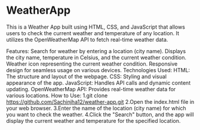 # WeatherApp
This is a Weather App built using HTML, CSS, and JavaScript that allows users to check the current weather and temperature of any location. It utilizes the OpenWeatherMap API to fetch real-time weather data.

Features:
Search for weather by entering a location (city name).
Displays the city name, temperature in Celsius, and the current weather condition.
Weather icon representing the current weather condition.
Responsive design for seamless usage on various devices.
Technologies Used:
HTML: The structure and layout of the webpage.
CSS: Styling and visual appearance of the app.
JavaScript: Handles API calls and dynamic content updating.
OpenWeatherMap API: Provides real-time weather data for various locations.
How to Use:
1.git clone https://github.com/Sachinjha12/weather-app.git
2.Open the index.html file in your web browser.
3.Enter the name of the location (city name) for which you want to check the weather.
4.Click the "Search" button, and the app will display the current weather and temperature for the specified location.
